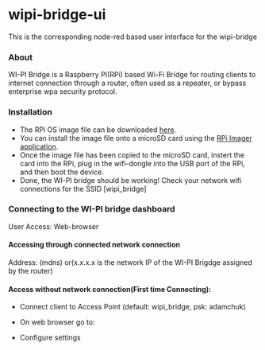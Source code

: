 wipi-bridge-ui
==============

This is the corresponding node-red based  user interface for the wipi-bridge

### About

WI-PI Bridge is a Raspberry PI(RPi) based Wi-Fi Bridge for routing clients to internet connection through a router, often used as a repeater, or bypass enterprise wpa security protocol.

### Installation
- The RPi OS image file can be downloaded [here](https://drive.google.com/file/d/1kfivoJRY1-tfTbqO5MyLWXaK64weQToH/view?usp=share_link).
- You can install the image file onto a microSD card using the [RPi Imager application](https://www.raspberrypi.com/software/).
- Once the image file has been copied to the microSD card, instert the card into the RPi, plug in the wifi-dongle into the USB port of the RPi, and then boot the device.
- Done, the WI-PI bridge should be working! Check your network wifi connections for the SSID [wipi_bridge]

### Connecting to the WI-PI bridge dashboard
User Access: Web-browser​

#### Accessing through connected network connection
Address: [](wipi-bridge.local:1880/) (mdns) or[](x.x.x.x:1880/)(x.x.x.x is the network IP of the WI-PI Brigdge assigned by the router)​

#### Access without network connection(First time Connecting):​

- Connect client to Access Point (default: wipi_bridge, psk: adamchuk)​

- On web browser go to: [](10.0.1.1:1880/​)

- Configure settings



